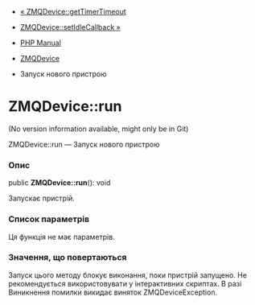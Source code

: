 - [« ZMQDevice::getTimerTimeout](zmqdevice.gettimertimeout.md)
- [ZMQDevice::setIdleCallback »](zmqdevice.setidlecallback.md)

- [PHP Manual](index.md)
- [ZMQDevice](class.zmqdevice.md)
- Запуск нового пристрою

# ZMQDevice::run

(No version information available, might only be in Git)

ZMQDevice::run — Запуск нового пристрою

### Опис

public **ZMQDevice::run**(): void

Запускає пристрій.

### Список параметрів

Ця функція не має параметрів.

### Значення, що повертаються

Запуск цього методу блокує виконання, поки пристрій запущено. Не
рекомендується використовувати у інтерактивних скриптах. В разі
Виникнення помилки викидає виняток ZMQDeviceException.
